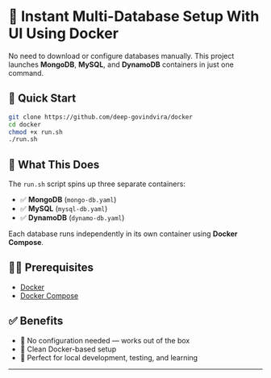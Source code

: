 # 🚀 Instant Multi-Database Setup With UI Using Docker

No need to download or configure databases manually.
This project launches **MongoDB**, **MySQL**, and **DynamoDB** containers in just one command.

## 🧭 Quick Start

```bash
git clone https://github.com/deep-govindvira/docker
cd docker
chmod +x run.sh
./run.sh
```

## 🐳 What This Does

The `run.sh` script spins up three separate containers:

* ✅ **MongoDB** (`mongo-db.yaml`)
* ✅ **MySQL** (`mysql-db.yaml`)
* ✅ **DynamoDB** (`dynamo-db.yaml`)

Each database runs independently in its own container using **Docker Compose**.

## 🧑‍💻 Prerequisites

* [Docker](https://www.docker.com/)
* [Docker Compose](https://docs.docker.com/compose/)

## ✅ Benefits

* 🔧 No configuration needed — works out of the box
* 🐳 Clean Docker-based setup
* 🧪 Perfect for local development, testing, and learning

---